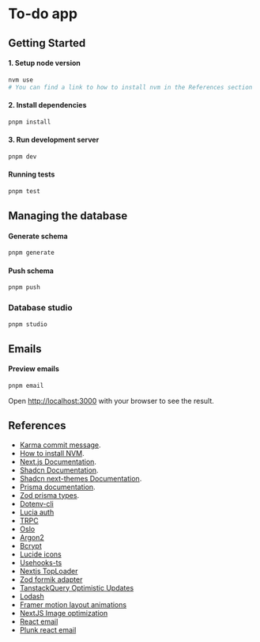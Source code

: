 # To-do app

## Getting Started

#### 1. Setup node version

```bash
nvm use
# You can find a link to how to install nvm in the References section
```

#### 2. Install dependencies

```bash
pnpm install
```

#### 3. Run development server

```bash
pnpm dev
```

#### Running tests

```bash
pnpm test
```

## Managing the database

#### Generate schema

```bash
pnpm generate
```

#### Push schema

```bash
pnpm push
```

### Database studio

```bash
pnpm studio
```

## Emails

#### Preview emails
```bash
pnpm email
```

Open [http://localhost:3000](http://localhost:3000) with your browser to see the result.

## References

-   [Karma commit message](https://karma-runner.github.io/6.4/dev/git-commit-msg.html).
-   [How to install NVM](https://www.freecodecamp.org/news/node-version-manager-nvm-install-guide).
-   [Next.js Documentation](https://nextjs.org/docs).
-   [Shadcn Documentation](https://ui.shadcn.com/docs).
-   [Shadcn next-themes Documentation](https://ui.shadcn.com/docs/dark-mode/next).
-   [Prisma documentation](https://www.prisma.io/docs/getting-started/setup-prisma/start-from-scratch/relational-databases-typescript-postgresql).
-   [Zod prisma types](https://www.npmjs.com/package/zod-prisma-types#zod-prisma-types-).
-   [Dotenv-cli](https://www.npmjs.com/package/dotenv-cli)
-   [Lucia auth](https://lucia-auth.com/)
-   [TRPC](https://trpc.io/docs/client/nextjs/setup)
-   [Oslo](https://oslo.js.org/)
-   [Argon2](https://www.npmjs.com/package/@node-rs/argon2)
-   [Bcrypt](https://www.npmjs.com/package/@node-rs/bcrypt)
-   [Lucide icons](https://lucide.dev/guide/packages/lucide-react)
-   [Usehooks-ts](https://usehooks-ts.com/introduction)
-   [Nextjs TopLoader](https://www.npmjs.com/package/nextjs-toploader)
-   [Zod formik adapter](https://www.npmjs.com/package/zod-formik-adapter)
-   [TanstackQuery Optimistic Updates](https://tanstack.com/query/v4/docs/framework/react/guides/optimistic-updates)
-   [Lodash](https://lodash.com/)
-   [Framer motion layout animations](https://www.framer.com/motion/layout-animations/)
-   [NextJS Image optimization](https://nextjs.org/docs/messages/install-sharp)
-   [React email](https://react.email/)
-   [Plunk react email](https://docs.useplunk.com/guides/react-email)
